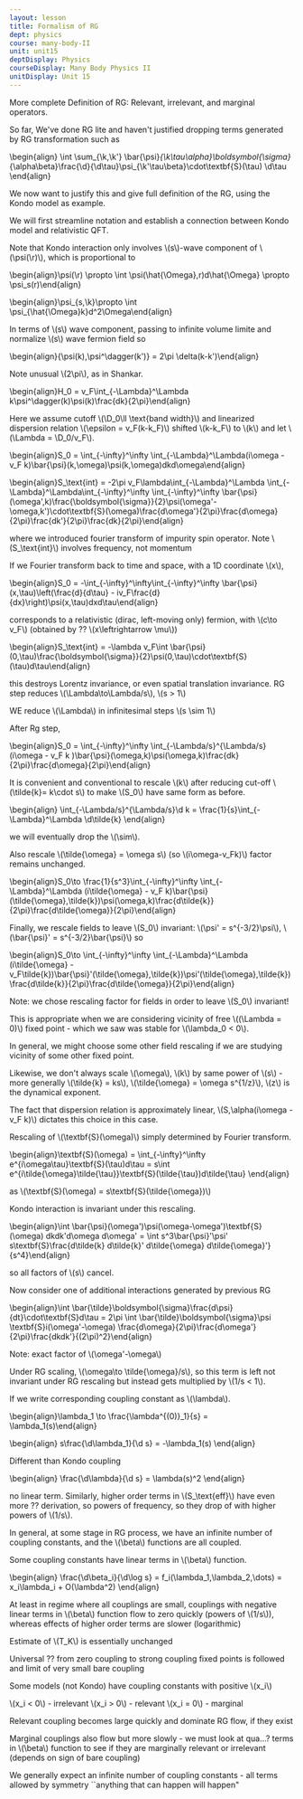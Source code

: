 ```yaml
---
layout: lesson
title: Formalism of RG
dept: physics
course: many-body-II
unit: unit15
deptDisplay: Physics
courseDisplay: Many Body Physics II
unitDisplay: Unit 15
---
```

More complete Definition of RG: Relevant, irrelevant, and marginal operators.

So far, We've done RG lite and haven't justified dropping terms generated by RG transformation such as 

$$$$\begin{align}
\int \sum_{\k,\k'} \bar{\psi}_{\k\tau\alpha}\boldsymbol{\sigma}_{\alpha\beta}\frac{\d}{\d\tau}\psi_{\k'\tau\beta}\cdot\textbf{S}(\tau) \d\tau
\end{align}$$$$

We now want to justify this and give full definition of the RG, using the Kondo model as example. 

We will first streamline notation and establish a connection between Kondo model and relativistic QFT.

Note that Kondo interaction only involves \\(s\\)-wave component of \\(\psi(\r)\\), which is proportional to

$$$$\begin{align}\psi(\r) \propto \int \psi(\hat{\Omega},r)d\hat{\Omega} \propto \psi_s(r)\end{align}$$$$

$$$$\begin{align}\psi_{s,\k}\propto \int \psi_{\hat{\Omega}k}d^2\Omega\end{align}$$$$

In terms of \\(s\\) wave component, passing to infinite volume limite and normalize \\(s\\) wave fermion field so

$$$$\begin{align}\{\psi(k),\psi^\dagger(k')\} = 2\pi \delta(k-k')\end{align}$$$$

Note unusual \\(2\pi\\), as in Shankar. 

$$$$\begin{align}H_0 = v_F\int_{-\Lambda}^\Lambda k\psi^\dagger(k)\psi(k)\frac{dk}{2\pi}\end{align}$$$$

Here we assume cutoff \\(\D_0\ll \text{band width}\\) and linearized dispersion relation \\(\epsilon = v_F(k-k_F)\\) shifted \\(k-k_F\\) to \\(k\\) and let \\(\Lambda = \D_0/v_F\\). 

$$$$\begin{align}S_0 = \int_{-\infty}^\infty \int_{-\Lambda}^\Lambda(i\omega - v_F k)\bar{\psi}(k,\omega)\psi(k,\omega)dkd\omega\end{align}$$$$

$$$$\begin{align}S_\text{int} = -2\pi v_F\lambda\int_{-\Lambda}^\Lambda \int_{-\Lambda}^\Lambda\int_{-\infty}^\infty \int_{-\infty}^\infty \bar{\psi}(\omega',k)\frac{\boldsymbol{\sigma}}{2}\psi(\omega'-\omega,k')\cdot\textbf{S}(\omega)\frac{d\omega'}{2\pi}\frac{d\omega}{2\pi}\frac{dk'}{2\pi}\frac{dk}{2\pi}\end{align}$$$$

where we introduced fourier transform of impurity spin operator. Note \\(S_\text{int}\\) involves frequency, not momentum

If we Fourier transform back to time and space, with a 1D coordinate \\(x\\), 

$$$$\begin{align}S_0 = -\int_{-\infty}^\infty\int_{-\infty}^\infty \bar{\psi}(x,\tau)\left(\frac{d}{d\tau} - iv_F\frac{d}{dx}\right)\psi(x,\tau)dxd\tau\end{align}$$$$

corresponds to a relativistic (dirac, left-moving only) fermion, with \\(c\to v_F\\) (obtained by ?? \\(x\leftrightarrow \mu\\))

$$$$\begin{align}S_\text{int} = -\lambda v_F\int \bar{\psi}(0,\tau)\frac{\boldsymbol{\sigma}}{2}\psi(0,\tau)\cdot\textbf{S}(\tau)d\tau\end{align}$$$$

this destroys Lorentz invariance, or even spatial translation invariance. RG step reduces \\(\Lambda\to\Lambda/s\\), \\(s > 1\\) 

WE reduce \\(\Lambda\\) in infinitesimal steps \\(s \sim 1\\) 

After Rg step, 

$$$$\begin{align}S_0 = \int_{-\infty}^\infty \int_{-\Lambda/s}^{\Lambda/s}(i\omega - v_F k )\bar{\psi}(\omega,k)\psi(\omega,k)\frac{dk}{2\pi}\frac{d\omega}{2\pi}\end{align}$$$$

It is convenient and conventional to rescale \\(k\\) after reducing cut-off \\(\tilde{k}= k\cdot s\\) to make \\(S_0\\) have same form as before.

$$$$\begin{align}
\int_{-\Lambda/s}^{\Lambda/s}\d k = \frac{1}{s}\int_{-\Lambda}^\Lambda \d\tilde{k}
\end{align}$$$$

we will eventually drop the \\(\sim\\). 

Also rescale \\(\tilde{\omega} = \omega s\\) (so \\(i\omega-v_Fk)\\) factor remains unchanged.

$$$$\begin{align}S_0\to \frac{1}{s^3}\int_{-\infty}^\infty \int_{-\Lambda}^\Lambda (i\tilde{\omega} - v_F k)\bar{\psi}(\tilde{\omega},\tilde{k})\psi(\omega,k)\frac{d\tilde{k}}{2\pi}\frac{d\tilde{\omega}}{2\pi}\end{align}$$$$

Finally, we rescale fields to leave \\(S_0\\) invariant: \\(\psi' = s^{-3/2}\psi\\), \\(\bar{\psi}' = s^{-3/2}\bar{\psi}\\) so

$$$$\begin{align}S_0\to \int_{-\infty}^\infty \int_{-\Lambda}^\Lambda (i\tilde{\omega} - v_F\tilde{k})\bar{\psi}'(\tilde{\omega},\tilde{k})\psi'(\tilde{\omega},\tilde{k})\frac{d\tilde{k}}{2\pi}\frac{d\tilde{\omega}}{2\pi}\end{align}$$$$

Note: we chose rescaling factor for fields in order to leave \\(S_0\\) invariant! 

This is appropriate when we are considering vicinity of free \\((\Lambda = 0)\\) fixed point - which we saw was stable for \\(\lambda_0 < 0\\).

In general, we might choose some other field rescaling if we are studying vicinity of some other fixed point.

Likewise, we don't always scale \\(\omega\\), \\(k\\) by same power of \\(s\\) - more generally \\(\tilde{k} = ks\\), \\(\tilde{\omega} = \omega s^{1/z}\\), \\(z\\) is the dynamical exponent. 

The fact that dispersion relation is approximately linear, \\(S,\alpha(i\omega - v_F k)\\) dictates this choice in this case.

Rescaling of \\(\textbf{S}(\omega)\\) simply determined by Fourier transform. 

$$$$\begin{align}\textbf{S}(\omega) = \int_{-\infty}^\infty e^{i\omega\tau}\textbf{S}(\tau)d\tau = s\int e^{i\tilde{\omega}\tilde{\tau}}\textbf{S}(\tilde{\tau})d\tilde{\tau} \end{align}$$$$

as \\(\textbf{S}(\omega) = s\textbf{S}(\tilde{\omega})\\)

Kondo interaction is invariant under this rescaling.

$$$$\begin{align}\int \bar{\psi}(\omega')\psi(\omega-\omega')\textbf{S}(\omega) dkdk'd\omega d\omega' = \int s^3\bar{\psi}'\psi' s\textbf{S}\frac{d\tilde{k} d\tilde{k}' d\tilde{\omega} d\tilde{\omega}'}{s^4}\end{align}$$$$

so all factors of \\(s\\) cancel. 

Now consider one of additional interactions generated by previous RG 

$$$$\begin{align}\int \bar{\tilde}\boldsymbol{\sigma}\frac{d\psi}{dt}\cdot\textbf{S}d\tau = 2\pi \int \bar{\tilde}\boldsymbol{\sigma}\psi \textbf{S}i(\omega'-\omega) \frac{d\omega}{2\pi}\frac{d\omega'}{2\pi}\frac{dkdk'}{(2\pi)^2}\end{align}$$$$

Note: exact factor of \\(\omega'-\omega\\)

Under RG scaling, \\(\omega\to \tilde{\omega}/s\\), so this term is left not invariant under RG rescaling but instead gets multiplied by \\(1/s < 1\\). 

If we write corresponding coupling constant as \\(\lambda\\).

$$$$\begin{align}\lambda_1 \to \frac{\lambda^{(0)}_1}{s} = \lambda_1(s)\end{align}$$$$

$$$$\begin{align}
s\frac{\d\lambda_1}{\d s} = -\lambda_1(s)
\end{align}$$$$

Different than Kondo coupling 

$$$$\begin{align}
\frac{\d\lambda}{\d s} = \lambda(s)^2
\end{align}$$$$

no linear term. Similarly, higher order terms in \\(S_\text{eff}\\) have even more ?? derivation, so powers of frequency, so they drop of with higher powers of \\(1/s\\).

In general, at some stage in RG process, we have an infinite number of coupling constants, and the \\(\beta\\) functions are all coupled.

Some coupling constants have linear terms in \\(\beta\\) function. 

$$$$\begin{align}
\frac{\d\beta_i}{\d\log s} = f_i(\lambda_1,\lambda_2,\dots) = x_i\lambda_i + O(\lambda^2)
\end{align}$$$$

At least in regime where all couplings are small, couplings with negative linear terms in \\(\beta\\) function flow to zero quickly (powers of \\(1/s\\)), whereas effects of higher order terms are slower (logarithmic)

Estimate of \\(T_K\\) is essentially unchanged

Universal ?? from zero coupling to strong coupling fixed points is followed and limit of very small bare coupling

Some models (not Kondo) have coupling constants with positive \\(x_i\\)

\\(x_i < 0\\) - irrelevant
\\(x_i > 0\\) - relevant
\\(x_i = 0\\) - marginal

Relevant coupling becomes large quickly and dominate RG flow, if they exist

Marginal couplings also flow but more slowly - we must look at qua...? terms in \\(\beta\\) function to see if they are marginally relevant or irrelevant (depends on sign of bare coupling)

We generally expect an infinite number of coupling constants - all terms allowed by symmetry ``anything that can happen will happen"

